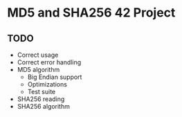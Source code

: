 # MD5 and SHA256 42 Project

## TODO

* Correct usage
* Correct error handling
* MD5 algorithm
  * Big Endian support
  * Optimizations
  * Test suite
* SHA256 reading
* SHA256 algorithm
